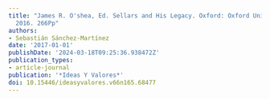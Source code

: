 ```yaml
---
title: "James R. O'shea, Ed. Sellars and His Legacy. Oxford: Oxford University Press,
  2016. 266Pp"
authors:
- Sebastián Sánchez-Martínez
date: '2017-01-01'
publishDate: '2024-03-18T09:25:36.938472Z'
publication_types:
- article-journal
publication: '*Ideas Y Valores*'
doi: 10.15446/ideasyvalores.v66n165.68477
---
```


